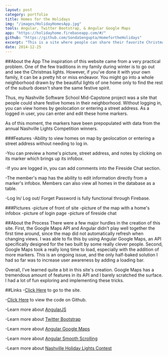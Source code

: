 ```yaml
---
layout: post
category: portfolio
title: Homes for the Holidays
img: "/images/HolidayHomesApp.jpg"
tools: Angular, Twitter Bootstrap, & Angular Google Maps
app: "https://holidayhome.firebaseapp.com/#/"
github: "https://github.com/SondaSengupta/HomefortheHolidays"
excerpt: "This is a site where people can share their favorite Christmas home displays. The markers are prepopulated with data from the Nashville Lights Competition."
date: 2014-12-25
---
```

##About the App
The inspiration of this website came from a very practical problem. One of the few traditions in my family during winter is to go out and see the Christmas lights. However, if you've done it with your own family, it can be a pretty hit or miss endeavor. You might go into a whole neighborhood drawn by the beautiful lights of one home only to find the rest of the suburb doesn't share the same festive spirit.

Thus, my Nashville Software School Mid-Capstone project was a site that people could share festive homes in their neighborhood. Without logging in, you can view homes by geolocation or entering a street address. As a logged in user, you can enter and edit these home markers.

As of this moment, the markers have been prepopulated with data from the annual Nashville Lights Competition winners.

###Features
-Ability to view homes on map by geolocation or entering a street address without needing to log in.

-You can preview a home's picture, street address, and notes by clicking on its marker which brings up its infobox.

-If you are logged in, you can add comments into the Fireside Chat section.

-The member's map has the ability to edit information directly from a marker's infobox. Members can also view all homes in the database as a table.

-Log In/ Log out/ Forget Password is fully functional through Firebase.


###Pictures
-picture of front of site
-picture of the map with a home's infobox
-picture of login page
-picture of fireside chat

##About the Process
There were a few major hurdles in the creation of this site. First, the Google Maps API and Angular didn't play well together the first time around, since the map did not automatically refresh when changing views. I was able to fix this by using Angular Google Maps, an API specifically designed for the two built by some really clever people. Second, Google Maps took a really long time to load, especially with the addition of more markers. This is an ongoing issue, and the only half-baked solution I had so far was to increase user awareness by adding a loading bar.

Overall, I've learned quite a bit in this site's creation. Google Maps has a tremendous amount of features in its API and I barely scratched the surface. I had a lot of fun exploring and implementing these tricks.

##Links
-[Click Here](https://holidayhome.firebaseapp.com/#/) to go to the site.

-[Click Here](https://github.com/SondaSengupta/HomefortheHolidays) to view the code on Github.

-Learn more about [AngularJS](https://angularjs.org/)

-Learn more about [Twitter Bootstrap](http://getbootstrap.com/)

-Learn more about [Angular Google Maps](https://angular-ui.github.io/angular-google-maps/#!/)

-Learn more about [Angular Smooth Scrolling](http://ngmodules.org/modules/smoothScroll)

-Learn more about [Nashville Holiday Lights Contest](http://www.nashville.gov/Public-Works/News-and-Events/Holiday-Lights-Contest.aspx)
